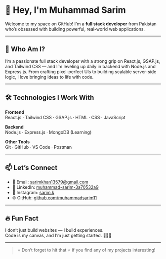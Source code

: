 # 👋 Hey, I'm Muhammad Sarim

Welcome to my space on GitHub! I'm a **full stack developer** from Pakistan who’s obsessed with building powerful, real-world web applications.

---

## 🧠 Who Am I?

I’m a passionate full stack developer with a strong grip on React.js, GSAP.js, and Tailwind CSS — and I’m leveling up daily in backend with Node.js and Express.js. From crafting pixel-perfect UIs to building scalable server-side logic, I love bringing ideas to life with code.

---

## 🛠️ Technologies I Work With

**Frontend**  
React.js · Tailwind CSS · GSAP.js · HTML · CSS · JavaScript

**Backend**  
Node.js · Express.js · MongoDB (Learning)

**Other Tools**  
Git · GitHub · VS Code · Postman

---

## 📫 Let’s Connect

- 📧 Email: [sarimkhan13579@gmail.com](mailto:sarimkhan13579@gmail.com)  
- 💼 LinkedIn: [muhammad-sarim-3a70532a9](https://linkedin.com/in/muhammad-sarim-3a70532a9)  
- 📸 Instagram: [sarim.k](https://instagram.com/sarim.k)  
- 🌐 GitHub: [github.com/muhammadsarim11](https://github.com/muhammadsarim11)

---

## 🔥 Fun Fact

I don’t just build websites — I build experiences.  
Code is my canvas, and I’m just getting started. 🧑‍🎨🚀

---

> ⭐ Don’t forget to hit that ⭐ if you find any of my projects interesting!
